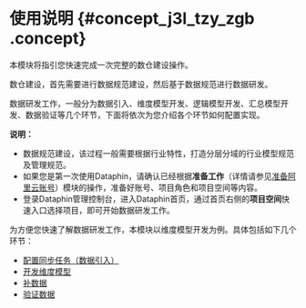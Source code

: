 # 使用说明 {#concept_j3l_tzy_zgb .concept}

本模块将指引您快速完成一次完整的数仓建设操作。

数仓建设，首先需要进行数据规范建设，然后基于数据规范进行数据研发。

数据研发工作，一般分为数据引入、维度模型开发、逻辑模型开发、汇总模型开发、数据验证等几个环节，下面将依次为您介绍各个环节如何配置实现。

**说明：** 

-   数据规范建设，该过程一般需要根据行业特性，打造分层分域的行业模型规范及管理规范。
-   如果您是第一次使用Dataphin，请确认已经根据**准备工作**（详情请参见[准备阿里云账号](../../../../cn.zh-CN/准备工作/准备阿里云账号.md#)）模块的操作，准备好账号、项目角色和项目空间等内容。
-   登录Dataphin管理控制台，进入Dataphin首页，通过首页右侧的**项目空间**快速入口选择项目，即可开始数据研发工作。

为方便您快速了解数据研发工作，本模块以维度模型开发为例。具体包括如下几个环节：

-   [配置同步任务（数据引入）](cn.zh-CN/快速开始/配置同步任务（数据引入）.md#)
-   [开发维度模型](cn.zh-CN/快速开始/开发维度模型.md#)
-   [补数据](cn.zh-CN/快速开始/补数据.md#)
-   [验证数据](cn.zh-CN/快速开始/验证数据.md#)

